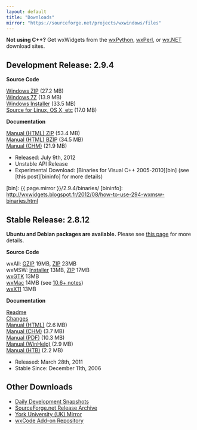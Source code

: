 ```yaml
---
layout: default
title: "Downloads"
mirror: "https://sourceforge.net/projects/wxwindows/files"
---
```


<div class="alert alert-info">
  <strong>Not using C++?</strong>
  Get wxWidgets from the
  <a href="http://wxpython.org/download.php" class="alert-link" target="_new">wxPython</a>,
  <a href="http://wxperl.eu/download.html" class="alert-link" target="_new">wxPerl</a>, or
  <a href="http://wxnet.sourceforge.net/binary.html" class="alert-link" target="_new">wx.NET</a>
  download sites.
</div>


## Development Release: 2.9.4

<div class="row">
  <div class="col-sm-6">
    <div class="well well-small">
      <p><strong>Source Code</strong></p>
      <a href="{{ page.mirror }}/2.9.4/wxWidgets-2.9.4.zip">Windows ZIP</a> (27.2 MB)<br>
      <a href="{{ page.mirror }}/2.9.4/wxWidgets-2.9.4.7z">Windows 7Z</a> (13.9 MB)<br>
      <a href="{{ page.mirror }}/2.9.4/wxMSW-Setup-2.9.4.exe">Windows Installer</a> (33.5 MB)<br>
      <a href="{{ page.mirror }}/2.9.4/wxWidgets-2.9.4.tar.bz2">Source for Linux, OS X, etc</a> (17.0 MB)
    </div>
  </div>
  <div class="col-sm-6">
    <div class="well well-small">
      <p><strong>Documentation</strong></p>
      <a href="{{ page.mirror }}/2.9.4/wxWidgets-docs-html-2.9.4.zip">Manual (HTML) ZIP</a> (53.4 MB)<br>
      <a href="{{ page.mirror }}/2.9.4/wxWidgets-docs-html-2.9.4.tar.bz2">Manual (HTML) BZIP</a> (34.5 MB)<br>
      <a href="{{ page.mirror }}/2.9.4/wxWidgets-docs-chm-2.9.4.zip">Manual (CHM)</a> (21.9 MB)
    </div>
  </div>
</div>

* Released: July 9th, 2012
* Unstable API Release
* Experimental Download: [Binaries for Visual C++ 2005-2010][bin]
  (see [this post][bininfo] for more details)

[bin]: {{ page.mirror }}/2.9.4/binaries/
[bininfo]: http://wxwidgets.blogspot.fr/2012/08/how-to-use-294-wxmsw-binaries.html


## Stable Release: 2.8.12

<div class="alert alert-info">
  <strong>Ubuntu and Debian packages are available.</strong>
  Please see
  <a href="http://wiki.wxpython.org/InstallingOnUbuntuOrDebian" class="alert-link" target="_new">this page</a>
  for more details.
</div>

<div class="row">
  <div class="col-sm-6">
    <div class="well well-small">
      <p><strong>Source Code</strong></p>
      wxAll: <a href="{{ page.mirror }}/2.8.12/wxWidgets-2.8.12.tar.gz">GZIP</a> 19MB, <a href="{{ page.mirror }}/2.8.12/wxWidgets-2.8.12.zip">ZIP</a> 23MB<br>
      wxMSW: <a href="{{ page.mirror }}/2.8.12/wxMSW-2.8.12-Setup.exe">Installer</a> 13MB, <a href="{{ page.mirror }}/2.8.12/wxMSW-2.8.12.zip">ZIP</a> 17MB<br>
      <a href="{{ page.mirror }}/2.8.12/wxGTK-2.8.12.tar.gz">wxGTK</a> 13MB<br>
      <a href="{{ page.mirror }}/2.8.12/wxMac-2.8.12.tar.gz">wxMac</a> 14MB (see <a href="http://wiki.wxwidgets.org/Development:_wxMac#Building_under_10.6_Snow_Leopard">10.6+ notes</a>)<br>
      <a href="{{ page.mirror }}/2.8.12/wxX11-2.8.12.tar.gz">wxX11</a> 13MB<br>
    </div>
  </div>
  <div class="col-sm-6">
    <div class="well well-small">
      <p><strong>Documentation</strong></p>
      <a href="{{ page.mirror }}/2.8.12/readme-2.8.12.txt">Readme</a><br>
      <a href="{{ page.mirror }}/2.8.12/changes-2.8.12.txt">Changes</a><br>
      <a href="{{ page.mirror }}/2.8.12/wxWidgets-2.8.12-HTML.zip">Manual (HTML)</a> (2.6 MB)<br>
      <a href="{{ page.mirror }}/2.8.12/wxWidgets-2.8.12-CHM.zip">Manual (CHM)</a> (3.7 MB)<br>
      <a href="{{ page.mirror }}/2.8.12/wxWidgets-2.8.12-PDF.zip">Manual (PDF)</a> (10.3 MB)<br>
      <a href="{{ page.mirror }}/2.8.12/wxWidgets-2.8.12-HLP.zip">Manual (WinHelp)</a> (2.9 MB)<br>
      <a href="{{ page.mirror }}/2.8.12/wxWidgets-2.8.12-HTB.zip">Manual (HTB)</a> (2.2 MB)
    </div>
  </div>
</div>

* Released: March 28th, 2011
* Stable Since: December 11th, 2006



## Other Downloads

* [Daily Development Snapshots](http://biolpc22.york.ac.uk/pub/Daily_HEAD/)
* [SourceForge.net Release Archive](https://sourceforge.net/projects/wxwindows/files/)
* [York University (UK) Mirror](http://biolpc22.york.ac.uk/pub/)
* [wxCode Add-on Repository](http://wxcode.sourceforge.net/)